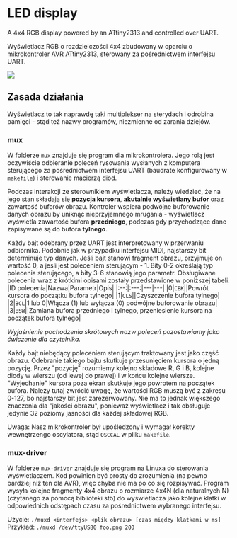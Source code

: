 # LED display

A 4x4 RGB display powered by an ATtiny2313 and controlled over UART.

Wyświetlacz RGB o rozdzielczości 4x4 zbudowany w oparciu o mikrokontroler AVR ATtiny2313, sterowany za pośrednictwem interfejsu UART.

<img src=demo.gif></img>

## Zasada działania

Wyświetlacz to tak naprawdę taki multiplekser na sterydach i odrobina pamięci - stąd też nazwy programów, niezmienne od zarania dziejów.

### mux
W folderze `mux` znajduje się program dla mikrokontrolera. Jego rolą jest oczywiście odbieranie poleceń rysowania wysłanych z komputera sterującego za pośrednictwem interfejsu UART (baudrate konfigurowany w `makefile`) i sterowanie macierzą diod.

Podczas interakcji ze sterownikiem wyświetlacza, należy wiedzieć, że na jego stan składają się **pozycja kursora**, **akutalnie wyświetlany bufor** oraz zawartość buforów obrazu.
Kontroler wspiera podwójne buforowanie danych obrazu by uniknąć nieprzyjemnego mrugania - wyświetlacz wyświetla zawartość bufora **przedniego**, podczas gdy przychodzące dane zapisywane są do bufora **tylnego**.

Każdy bajt odebrany przez UART jest interpretowany w przerwaniu odbiornika. Podobnie jak w przypadku interfejsu MIDI, najstarszy bit determinuje typ danych.
Jeśli bajt stanowi fragment obrazu, przyjmuje on wartość 0, a jeśli jest poleceniem sterującym - 1. Bity 0-2 określają typ polecenia sterującego, a bity 3-6 stanowią jego parametr.
Obsługiwane polecenia wraz z krótkimi opisami zostały przedstawione w poniższej tabeli:
|ID polecenia|Nazwa|Parametr|Opis|
|:--:|:---:|---|---|
|0|`CBK`||Powrót kursora do początku bufora tylnego|
|1|`CLS`||Czyszczenie bufora tylnego|
|2|`BCL`|1 lub 0|Włącza (1) lub wyłącza (0) podwójne buforowanie obrazu|
|3|`BSW`||Zamiana bufora przedniego i tylnego, przeniesienie kursora na początek bufora tylnego|

_Wyjaśnienie pochodzenia skrótowych nazw poleceń pozostawiamy jako ćwiczenie dla czytelnika._

Każdy bajt niebędący poleceniem sterującym traktowany jest jako część obrazu. Odebranie takiego bajtu skutkuje przesunięciem kursora o jedną pozycję.
Przez "pozycję" rozumiemy kolejno składowe R, G i B, kolejne diody w wierszu (od lewej do prawej) i w końcu kolejne wiersze. "Wyjechanie" kursora poza ekran skutkuje jego powrotem na początek bufora.
Należy tutaj zwrócić uwagę, że wartości RGB muszą być z zakresu 0-127, bo najstarszy bit jest zarezerwowany.
Nie ma to jednak większego znaczenia dla "jakości obrazu", ponieważ wyświetlacz i tak obsługuje jedynie 32 poziomy jasności dla każdej składowej RGB.

Uwaga: Nasz mikrokontroler był upośledzony i wymagał korekty wewnętrzengo oscylatora, stąd `OSCCAL` w pliku `makefile`.

### mux-driver

W folderze `mux-driver` znajduje się program na Linuxa do sterowania wyświetlaczem. Kod powinien być prosty do zrozumienia (na pewno bardziej niż ten dla AVR), więc chyba nie ma po co się rozpisywać.
Program wysyła kolejne fragmenty 4x4 obrazu o rozmiarze 4x4N (dla naturalnych N) (czytanego za pomocą biblioteki stb) do wyświetlacza jako kolejne klatki w odpowiednich odstępach czasu za pośrednictwem wybranego interfejsu. 

Użycie: `./muxd <interfejs> <plik obrazu> [czas między klatkami w ms]`<br>
Przykład: `./muxd /dev/ttyUSB0 foo.png 200`<br>
